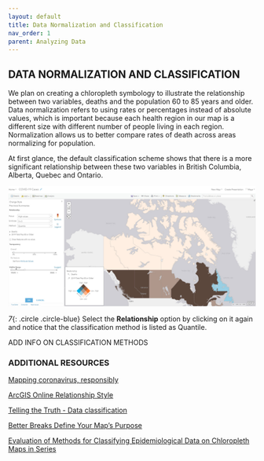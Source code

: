 ```yaml
---
layout: default
title: Data Normalization and Classification
nav_order: 1
parent: Analyzing Data
---
```


## DATA NORMALIZATION AND CLASSIFICATION

We plan on creating a chloropleth symbology to illustrate the relationship between two variables, deaths and the population 60 to 85 years and older. Data normalization refers to using rates or percentages instead of absolute values, which is important because each health region in our map is a different size with different number of people living in each region. Normalization allows us to better compare rates of death across areas normalizing for population. 

At first glance, the default classification scheme shows that there is a more significant relationship between these two variables in British Columbia, Alberta, Quebec and Ontario.

![quantile](https://raw.githubusercontent.com/ubc-library-rc/intro-AGOL/master/content/images/quantile.jpg)

*7*{: .circle .circle-blue} Select the **Relationship** option by clicking on it again and notice that the classification method is listed as Quantile.

ADD INFO ON CLASSIFICATION METHODS 

### ADDITIONAL RESOURCES

[Mapping coronavirus, responsibly](https://www.esri.com/arcgis-blog/products/product/mapping/mapping-coronavirus-responsibly/)

[ArcGIS Online Relationship Style](https://enterprise.arcgis.com/en/portal/latest/use/style-numbers.htm#ESRI_SECTION1_C7FAB061D60344CAB6AC9A190DAED1D2)

[Telling the Truth - Data classification](http://uxblog.idvsolutions.com/2011/10/telling-truth.html)

[Better Breaks Define Your Map’s Purpose](https://www.esri.com/arcgis-blog/products/arcgis-online/mapping/better-breaks-define-your-maps-purpose/)

[Evaluation of Methods for Classifying Epidemiological Data on Chloropleth Maps in Series](http://php.scripts.psu.edu/users/c/a/cab38/Pub_scans/Brewer-Pickle_2002_Epi-Choropleth-Classing_Annals.pdf)















